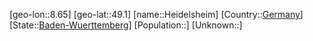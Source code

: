 ﻿---
location: [49.1,8.65]
type: City
tags:
- geo/City


SpocWebEntityId: 30832
isDeleted: false
confidential: public

---
[geo-lon::8.65]
[geo-lat::49.1]
[name::Heidelsheim]
[Country::[Germany](geo/Continent/Europe/Germany.md)]
[State::[Baden-Wuerttemberg](geo/Continent/Europe/Germany/Baden-Wuerttemberg.md)]
[Population::]
[Unknown::]

